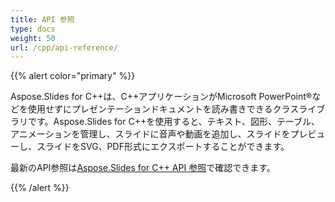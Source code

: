 ```yaml
---
title: API 参照
type: docs
weight: 50
url: /cpp/api-reference/
---
```


{{% alert color="primary" %}} 

Aspose.Slides for C++は、C++アプリケーションがMicrosoft PowerPoint®などを使用せずにプレゼンテーションドキュメントを読み書きできるクラスライブラリです。Aspose.Slides for C++を使用すると、テキスト、図形、テーブル、アニメーションを管理し、スライドに音声や動画を追加し、スライドをプレビューし、スライドをSVG、PDF形式にエクスポートすることができます。

最新のAPI参照は[Aspose.Slides for C++ API 参照](https://reference.aspose.com/slides/cpp/)で確認できます。

{{% /alert %}}